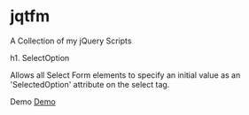 jqtfm
=====

A Collection of my jQuery Scripts

h1. SelectOption

Allows all Select Form elements to specify an initial value as an 'SelectedOption' attribute on the select tag.

 Demo <a href="demo/demo_SelectedOption.html">Demo</a>
